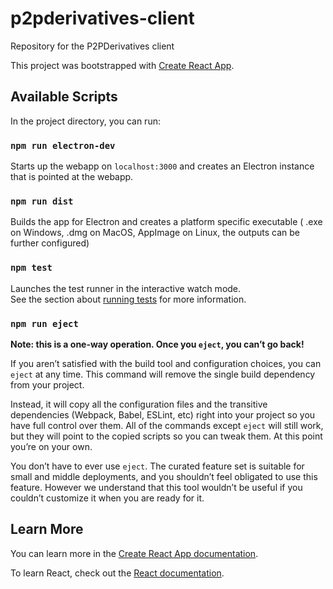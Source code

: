# p2pderivatives-client
Repository for the P2PDerivatives client

This project was bootstrapped with [Create React App](https://github.com/facebook/create-react-app).



## Available Scripts

In the project directory, you can run:

### `npm run electron-dev`

Starts up the webapp on `localhost:3000` and creates an Electron instance that is pointed at the webapp. 


### `npm run dist`

Builds the app for Electron and creates a platform specific executable ( .exe on Windows, .dmg on MacOS, AppImage on Linux, the outputs can be further configured)

### `npm test`

Launches the test runner in the interactive watch mode.<br />
See the section about [running tests](https://facebook.github.io/create-react-app/docs/running-tests) for more information.

### `npm run eject`

**Note: this is a one-way operation. Once you `eject`, you can’t go back!**

If you aren’t satisfied with the build tool and configuration choices, you can `eject` at any time. This command will remove the single build dependency from your project.

Instead, it will copy all the configuration files and the transitive dependencies (Webpack, Babel, ESLint, etc) right into your project so you have full control over them. All of the commands except `eject` will still work, but they will point to the copied scripts so you can tweak them. At this point you’re on your own.

You don’t have to ever use `eject`. The curated feature set is suitable for small and middle deployments, and you shouldn’t feel obligated to use this feature. However we understand that this tool wouldn’t be useful if you couldn’t customize it when you are ready for it.

## Learn More

You can learn more in the [Create React App documentation](https://facebook.github.io/create-react-app/docs/getting-started).

To learn React, check out the [React documentation](https://reactjs.org/).
